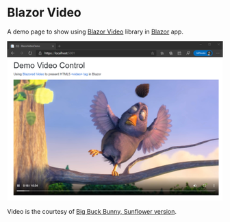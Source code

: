 # Blazor Video

A demo page to show using [Blazor Video](https://github.com/Blazored/Video) library in [Blazor]() app.

![screen shot](./screenshots/demo.png)

Video is the courtesy of [Big Buck Bunny, Sunflower version](http://bbb3d.renderfarming.net/download.html).
